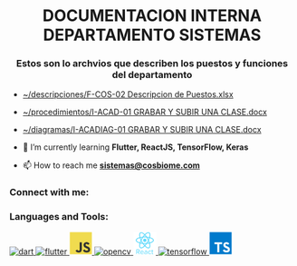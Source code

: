 <h1 align="center">DOCUMENTACION INTERNA DEPARTAMENTO SISTEMAS</h1>
<h3 align="center">Estos son lo archvios que describen los puestos y funciones del departamento</h3>

- [~/descripciones/F-COS-02 Descripcion de Puestos.xlsx](https://github.com/Cosbiome/documentacion_base_sistemas/blob/main/descripciones/F-COS-02%20Descripcion%20de%20Puestos.xlsx)

- [~/procedimientos/I-ACAD-01 GRABAR Y SUBIR UNA CLASE.docx](https://github.com/Cosbiome/documentacion_base_sistemas/blob/main/procedimientos/I-ACAD-01%20GRABAR%20Y%20SUBIR%20UNA%20CLASE.docx)

- [~/diagramas/I-ACADIAG-01 GRABAR Y SUBIR UNA CLASE.docx](https://github.com/Cosbiome/documentacion_base_sistemas/blob/main/diagramas/I-ACADIAG-0101%20GRABAR01%20Y01%20SUBIR01%20UNA01%20CLASE.pdf)

- 🌱 I’m currently learning **Flutter, ReactJS, TensorFlow, Keras**

- 📫 How to reach me **sistemas@cosbiome.com**

<h3 align="left">Connect with me:</h3>
<p align="left">
</p>

<h3 align="left">Languages and Tools:</h3>
<p align="left"> <a href="https://dart.dev" target="_blank" rel="noreferrer"> <img src="https://www.vectorlogo.zone/logos/dartlang/dartlang-icon.svg" alt="dart" width="40" height="40"/> </a> <a href="https://flutter.dev" target="_blank" rel="noreferrer"> <img src="https://www.vectorlogo.zone/logos/flutterio/flutterio-icon.svg" alt="flutter" width="40" height="40"/> </a> <a href="https://developer.mozilla.org/en-US/docs/Web/JavaScript" target="_blank" rel="noreferrer"> <img src="https://raw.githubusercontent.com/devicons/devicon/master/icons/javascript/javascript-original.svg" alt="javascript" width="40" height="40"/> </a> <a href="https://opencv.org/" target="_blank" rel="noreferrer"> <img src="https://www.vectorlogo.zone/logos/opencv/opencv-icon.svg" alt="opencv" width="40" height="40"/> </a> <a href="https://reactjs.org/" target="_blank" rel="noreferrer"> <img src="https://raw.githubusercontent.com/devicons/devicon/master/icons/react/react-original-wordmark.svg" alt="react" width="40" height="40"/> </a> <a href="https://www.tensorflow.org" target="_blank" rel="noreferrer"> <img src="https://www.vectorlogo.zone/logos/tensorflow/tensorflow-icon.svg" alt="tensorflow" width="40" height="40"/> </a> <a href="https://www.typescriptlang.org/" target="_blank" rel="noreferrer"> <img src="https://raw.githubusercontent.com/devicons/devicon/master/icons/typescript/typescript-original.svg" alt="typescript" width="40" height="40"/> </a> </p>
